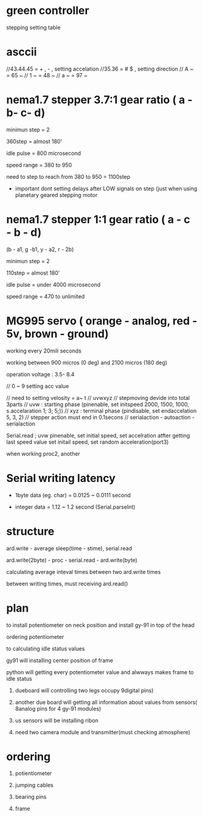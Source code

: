 
# green controller

stepping setting table

# asccii

//43.44.45 = + , - , setting accelation
//35.36 = # $ , setting direction 
// A ~ = 65 ~
// 1 ~ = 48 ~
// a ~ = 97 ~

# nema1.7 stepper 3.7:1 gear ratio ( a - b- c- d)

minimun step = 2

360step = almost 180'

idle pulse = 800 microsecond

speed range = 380 to 950

need to step to reach from 380 to 950 = 1100step

 * important dont setting delays after LOW signals on step (just when using planetary geared stepping motor

# nema1.7 stepper 1:1 gear ratio ( a - c - b - d)

(b - a1, g -b1, y - a2, r - 2b)

minimun step = 2

110step = almost 180'

idle pulse = under 4000 microsecond

speed range = 470 to unlimited


# MG995 servo ( orange - analog, red - 5v, brown - ground)

working every 20mili seconds

working between 900 micros (0 deg) and 2100 micros (180 deg) 

operation voltage : 3.5- 8.4

// 0 ~ 9 setting acc value



// need to setting velosity = a~ t
// uvwxyz
// stepmoving devide into total 3parts
// uvw : starting phase (pinenable, set initspeed 2000, 1500, 1000, s.accelaration 1; 3; 5;))
// xyz : terminal phase (pindisable, set endaccelation 5, 3, 2)
// stepper action must end in 0.1secons
// serialaction - autoaction - serialaction

Serial.read ; uvw
pinenable, set initial speed, set accelration
atfter getting last speed value
set initail speed, set random acceleration(port3)

when working proc2, another 


# Serial writing latency

* 1byte data (eg. char) = 0.0125 ~ 0.0111 second

* integer data = 1.12 ~ 1.2 second (Serial.parseInt)

# structure

ard.write - average sleep(time - stime), serial.read
 
ard.write(2byte) - proc - serial.read - ard.write(byte)

calculating average inteval times between two ard.write times

between writing times, must receiving ard.read()

# plan

to install potentiometer on neck position and install gy-91 in top of the head

ordering potentiometer

to calculating idle status values

gy91 will installing center position of frame

python will getting every potentiometer value and alwways makes frame to idle status

1. dueboard will controlling two legs occupy 9digital pins)

2. another due board will getting all information about values from sensors( 8analog pins for 4 gy-91 modules)

3. us sensors will be installing ribon

4. need two camera module and transmitter(must checking atmosphere)


# ordering

1. potientiometer

2. jumping cables

3. bearing pins

4. frame
